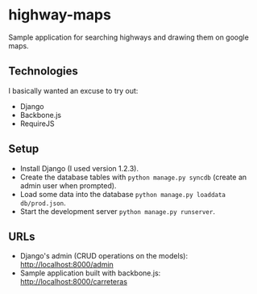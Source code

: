 # highway-maps

Sample application for searching highways and drawing them on google maps.

## Technologies

I basically wanted an excuse to try out:

* Django
* Backbone.js
* RequireJS

## Setup

* Install Django (I used version 1.2.3).
* Create the database tables with `python manage.py syncdb` (create an admin user when prompted).
* Load some data into the database `python manage.py loaddata db/prod.json`.
* Start the development server `python manage.py runserver`.

## URLs

* Django's admin (CRUD operations on the models): [http://localhost:8000/admin](http://localhost:8000/admin)
* Sample application built with backbone.js: [http://localhost:8000/carreteras](http://localhost:8000/carreteras)

